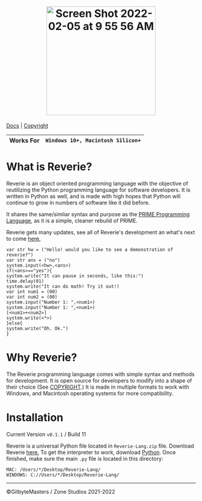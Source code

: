 <h1 align="center"> <img width="290" alt="Screen Shot 2022-02-05 at 9 55 56 AM" src="https://user-images.githubusercontent.com/76265961/152647005-ee9fe914-db35-4bc4-8061-5cf0a798fde2.png"> </h1>

[Docs](https://github.com/GitbyteMaster/Reverie-Programming-Language/wiki/Reverie-Docs) | [Copyright](https://github.com/GitbyteMaster/Reverie-Programming-Language/blob/main/LICENSE.md)

|Works For|`Windows 10+, Macintosh Silicon+`|
|---------|--------------------------|


# What is Reverie?
Reverie is an object oriented programming language with the objective of reutilizing the Python programming language for software developers. It is written in Python as well, and is made with high hopes that Python will continue to grow in numbers of software like it did before.

It shares the same/simliar syntax and purpose as the [PRIME Programming Language](https://github.com/GitbyteMaster/PRIME-Lang), as it is a simple, cleaner rebuild of PRIME.

Reverie gets many updates, see all of Reverie's development an what's next to come [here.](https://github.com/GitbyteMaster/Reverie-Programming-Language/blob/main/TODO.md)
```
var str hw = ("Hello! would you like to see a demonstration of reverie?")
var str ans = ("no")
system.input(<hw>,<ans>)
if(<ans>=="yes"){
system.write("It can pause in seconds, like this:")
time.delay(01)
system.write("It can do math! Try it out!)
var int num1 = (00)
var int num2 = (00)
system.input("Number 1: ",<num1>)
system.input("Number 1: ",<num1>)
[<num1>+<num2>]
system.write(<*>)
}else{
system.write("Oh. Ok.")
}
```

# Why Reverie?
The Reverie programming language comes with simple syntax and methods for development. It is open source for developers to modify into a shape of their choice (See [COPYRIGHT](https://github.com/GitbyteMaster/Reverie-Programming-Language/blob/main/COPYRIGHT.md).) It is made in multiple formats to work with Windows, and Macintosh operating systems for more compatibility.
# Installation
Current Version `v0.1.1` / Build 11

Reverie is a universal Python file located in `Reverie-Lang.zip` file. Download Reverie [here.](https://github.com/GitbyteMaster/Reverie-Programming-Language/raw/main/Reverie-Lang.zip) To get the interpreter to work, download [Python](https://www.python.org/downloads/). Once finished, make sure the main `.py` file is located in this directory:
```
MAC: /Users/*/Desktop/Reverie-Lang/
WINDOWS: C://Users/*/Desktop/Reverie-Lang/
```

---
©GitbyteMasters / Zone Studios 2021-2022
